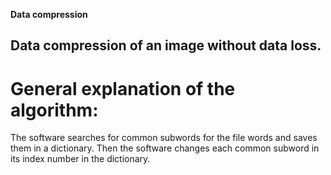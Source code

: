 __Data compression__

## Data compression of an image without data loss.

# General explanation of the algorithm:
The software searches for common subwords for the file words and saves them in a dictionary. 
Then the software changes each common subword in its index number in the dictionary.

